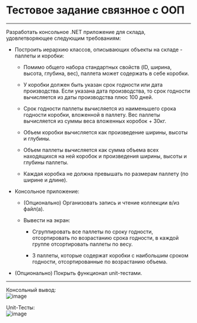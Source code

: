 # Тестовое задание связнное с ООП
---
Разработать консольное .NET приложение для склада, удовлетворяющее следующим требованиям:

- Построить иерархию классов, описывающих объекты на складе - паллеты и коробки:

    - Помимо общего набора стандартных свойств (ID, ширина, высота, глубина, вес), паллета может содержать в себе коробки.

    - У коробки должен быть указан срок годности или дата производства. Если указана дата производства, то срок годности вычисляется из даты производства плюс 100 дней.

    - Срок годности паллеты вычисляется из наименьшего срока годности коробки, вложенной в паллету. Вес паллеты вычисляется из суммы веса вложенных коробок + 30кг.

    - Объем коробки вычисляется как произведение ширины, высоты и глубины.

    - Объем паллеты вычисляется как сумма объема всех находящихся на ней коробок и произведения ширины, высоты и глубины паллеты.

    - Каждая коробка не должна превышать по размерам паллету (по ширине и длине).

- Консольное приложение:

    - (Опционально) Организовать запись и чтение коллекции в/из файл(а).

    - Вывести на экран:

        - Сгруппировать все паллеты по сроку годности, отсортировать по возрастанию срока годности, в каждой группе отсортировать паллеты по весу.

        - 3 паллеты, которые содержат коробки с наибольшим сроком годности, отсортированные по возрастанию объема.

- (Опционально) Покрыть функционал unit-тестами.
---
Консольный вывод:<br/>
![image](https://github.com/VladHardAndSoftWare/ConsoleApp/assets/42782084/ec4527af-efe9-4c27-b84e-953648111079)

Unit-Тесты:<br/>
![image](https://github.com/VladHardAndSoftWare/ConsoleApp/assets/42782084/ea4bd9d5-ea0e-44cc-a4d1-9b8b813a4205)

